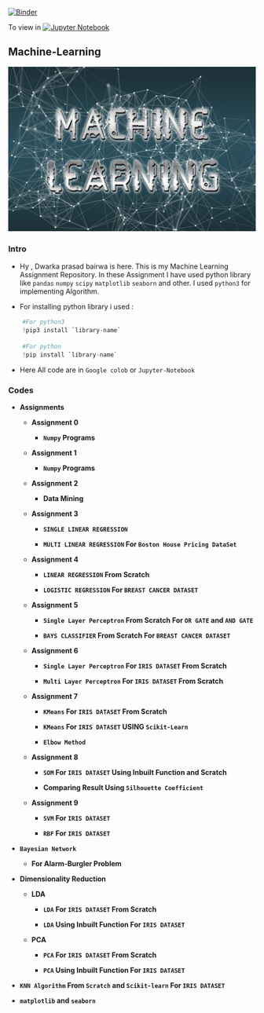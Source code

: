 [![Binder](https://mybinder.org/badge_logo.svg)](https://mybinder.org/v2/gh/dp1706/Machine-Learning/HEAD) 

To view in [![Jupyter Notebook](https://jupyter.org/assets/main-logo.svg)](https://nbviewer.jupyter.org/github/dp1706/Machine-Learning/tree/master/)

## Machine-Learning

![](ML1.jpg)


### Intro

   * Hy , Dwarka prasad bairwa is here. This is my Machine Learning Assignment Repository. In these Assignment I have used  python library like `pandas` `numpy` `scipy` `matplotlib` `seaborn` and other. I used `python3` for implementing Algorithm.
   
   * For installing python library i used : 
   
   ```python
       #For python3
       !pip3 install `library-name`
  
       #For python
       !pip install `library-name`
  
   ```
   * Here All code are in `Google colob` or `Jupyter-Notebook`


### Codes

  * __Assignments__
  
       * **Assignment 0**
   
          * __`Numpy` Programs__

       * **Assignment 1**
   
          * __`Numpy` Programs__

       * **Assignment 2**
   
          * __Data Mining__

       * **Assignment 3**
   
          * __`SINGLE LINEAR REGRESSION`__
       
          * __`MULTI LINEAR REGRESSION` For `Boston House Pricing DataSet`__
   
       * **Assignment 4**
   
          * __`LINEAR REGRESSION` From Scratch__
     
          * __`LOGISTIC REGRESSION` For `BREAST CANCER DATASET`__
   
       * **Assignment 5**
   
          * __`Single Layer Perceptron` From Scratch For `OR GATE` and `AND GATE`__
     
          * __`BAYS CLASSIFIER` From Scratch For `BREAST CANCER DATASET`__
       
       * **Assignment 6**
     
          * __`Single Layer Perceptron` For `IRIS DATASET` From Scratch__
     
          * __`Multi Layer Perceptron` For `IRIS DATASET` From Scratch__
     
       * __Assignment 7__
   
          * __`KMeans` For `IRIS DATASET` From Scratch__
       
          * __`KMeans` For `IRIS DATASET` USING `Scikit-Learn`__
       
          * __`Elbow Method`__
   
       * __Assignment 8__
   
          * __`SOM` For `IRIS DATASET` Using Inbuilt Function and Scratch__
       
          * __Comparing Result Using `Silhouette Coefficient`__
   
       * __Assignment 9__
   
          * __`SVM` For `IRIS DATASET`__
       
          * __`RBF` For `IRIS DATASET`__
       
   * __`Bayesian Network`__
   
       * __For Alarm-Burgler Problem__
       
   * __Dimensionality Reduction__
   
       * __LDA__
       
          * __`LDA` For `IRIS DATASET` From Scratch__
        
          * __`LDA` Using Inbuilt Function For `IRIS DATASET`__
       
       * __PCA__
       
          * __`PCA` For `IRIS DATASET` From Scratch__
        
          * __`PCA` Using Inbuilt Function For `IRIS DATASET`__
        
   
   * __`KNN Algorithm` From `Scratch` and `Scikit-learn` For `IRIS DATASET`__
       
   * __`matplotlib` and `seaborn`__




